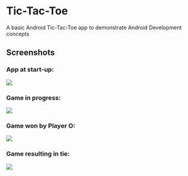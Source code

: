 # Tic-Tac-Toe
A basic Android Tic-Tac-Toe app to demonstrate Android Development concepts 

## Screenshots
### **App at start-up**:
![](https://user-images.githubusercontent.com/103011701/236203525-fa509ce3-a477-4836-9b7e-874b8562851c.png)

### **Game in progress**:
![](https://user-images.githubusercontent.com/103011701/236203890-33730d37-a393-44e2-a685-6d64180eaeeb.png)

### **Game won by Player O**:
![](https://github.com/theZalmanian/Spring2023-CPW253-TicTacToe/assets/103011701/575e7d3a-1381-4774-a1b7-610304659bda)

### **Game resulting in tie**:
![](https://github.com/theZalmanian/Spring2023-CPW253-TicTacToe/assets/103011701/5e6ee8aa-99c0-4cbf-bf95-7745796d107a)
